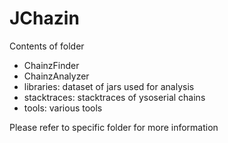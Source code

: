 # JChazin

Contents of folder
- ChainzFinder
- ChainzAnalyzer
- libraries: dataset of jars used for analysis
- stacktraces: stacktraces of ysoserial chains
- tools: various tools

Please refer to specific folder for more information
